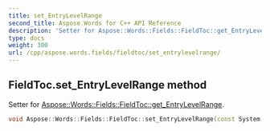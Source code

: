 ```yaml
---
title: set_EntryLevelRange
second_title: Aspose.Words for C++ API Reference
description: 'Setter for Aspose::Words::Fields::FieldToc::get_EntryLevelRange.'
type: docs
weight: 300
url: /cpp/aspose.words.fields/fieldtoc/set_entrylevelrange/
---
```

## FieldToc.set_EntryLevelRange method


Setter for [Aspose::Words::Fields::FieldToc::get_EntryLevelRange](../get_entrylevelrange/).

```cpp
void Aspose::Words::Fields::FieldToc::set_EntryLevelRange(const System::String &value)
```

